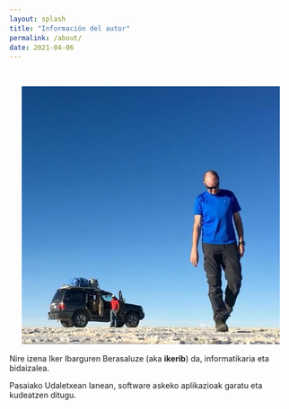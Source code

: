```yaml
---
layout: splash
title: "Información del autor"
permalink: /about/
date: 2021-04-06
---
```


<br>

<p align="center">
<img src="/assets/images/ikerib.jpeg">
</p>

Nire izena Iker Ibarguren Berasaluze (aka **ikerib**) da, informatikaria eta bidaizalea.

Pasaiako Udaletxean lanean, software askeko aplikazioak garatu eta kudeatzen ditugu.

